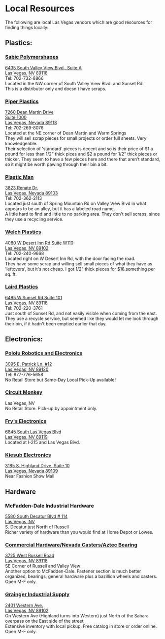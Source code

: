 # Local Resources

The following are local Las Vegas vendors which are good resources for finding things locally:

## Plastics:

### [Sabic Polymershapes](http://www.sabicpolymershapes.com/)
[6435 South Valley View Blvd., Suite A  
Las Vegas, NV 89118](http://maps.google.com/maps?q=6435+South+Valley+View+Blvd.,+Suite+A&hl=en&sll=36.083511,-115.180664&sspn=0.116672,0.12085&t=h&z=17)  
Tel: 702-732-8866  
Located in the NW corner of South Valley View Blvd. and Sunset Rd.  
This is a distributor only and doesn't have scraps.

### [Piper Plastics](http://www.pplastics1.com/)
[7260 Dean Martin Drive  
Suite 1000  
Las Vegas, Nevada 89118](http://maps.google.com/maps?hl=en&bav=on.2,or.r_gc.r_pw.r_qf.,cf.osb&biw=1363&bih=746&um=1&ie=UTF-8&q=piper+plastic+las+vegas+nv&fb=1&gl=us&hq=piper+plastic&hnear=0x80beb782a4f57dd1:0x3accd5e6d5b379a3,Las+Vegas,+NV&cid=0,0,251644501515819261&ei=FDtRT_TDDdLCgAekirXRDQ&sa=X&oi=local_result&ct=image&sqi=2&ved=0CBUQ_BI)  
Tel: 702-269-8076  
Located at the NE corner of Dean Martin and Warm Springs  
They will sell scrap pieces for small projects or order full sheets. Very knowledgeable.  
Their selection of 'standard' pieces is decent and so is their price of $1 a pound for less than 1/2" thick pices and $2 a pound for 1/2" thick pieces or thicker.  They seem to have a few pieces here and there that aren't standard, so it might be worth pawing through their bin a bit.

### [Plastic Man](https://plasticmaninc.com/)
[3823 Renate Dr.  
Las Vegas, Nevada 89103](https://www.google.com/maps/dir//36.1257189,-115.1907725/@36.125719,-115.190772,16z?hl=en-US)  
Tel: 702-362-2113  
Located just south of Spring Mountain Rd on Valley View Blvd in what appears to be an alley, but it has a labeled road name.  
A little hard to find and little to no parking area.  They don't sell scraps, since they use a recycling service.

### [Welch Plastics](https://welchplastics.com/)
[4080 W Desert Inn Rd Suite W110  
Las Vegas, NV 89102](https://www.google.com/maps/place/Welch+Plastics+%7C+Custom+Fabrication+%7C+Raffle+Drums+Las+Vegas/@36.1306312,-115.1960816,17z/data=!3m1!4b1!4m5!3m4!1s0x80c8c6a8ce60a431:0xb6daa13c4c7de039!8m2!3d36.1306312!4d-115.1938929)  
Tel: 702-240-9668  
Located right on W Desert Inn Rd, with the door facing the road.  
They have some scrap and willing sell small pieces of what they have as 'leftovers', but it's not cheap.  I got 1/2" thick pieces for $18.something per sq. ft.

### [Laird Plastics](https://www.lairdplastics.com/)
[6485 W Sunset Rd Suite 101  
Las Vegas, NV 89118](https://www.google.com/maps/place/Laird+Plastics+Inc/@36.070858,-115.2346717,17z/data=!3m1!4b1!4m5!3m4!1s0x80c8cf8055442b01:0x45f8d30071eda1e7!8m2!3d36.070858!4d-115.232483)  
Tel: 702-220-3761  
Just south of Sunset Rd, and not easily visible when coming from the east.  
They use a recycle service, but seemed like they would let me look through their bin, if it hadn't been emptied earlier that day.

## Electronics:

### [Pololu Robotics and Electronics](http://www.pololu.com/)
[3095 E. Patrick Ln. #12  
Las Vegas, NV 89120](http://maps.google.com/maps?q=3095+E.+Patrick+Ln.+%2312+&hl=en&sll=36.065657,-115.173272&sspn=0.007294,0.007553&t=h&z=17)  
Tel: 877-776-5658  
No Retail Store but Same-Day Local Pick-Up available!  

### [Circuit Monkey](http://circuitmonkey.com)  
Las Vegas, NV  
No Retail Store. Pick-up by appointment only.  

### [Fry's Electronics](http://www.frys.com)
[6845 South Las Vegas Blvd     
Las Vegas, NV 89119](http://maps.google.com/maps?q=6845+South+Las+Vegas+Blvd+&hl=en&ll=36.065657,-115.173272&spn=0.007294,0.007553&sll=36.129478,-115.174849&sspn=0.007288,0.007553&t=h&z=17)    
Located at I-215 and Las Vegas Blvd.  

### [Kiesub Electronics](http://www.kiesub.com)
[3185 S. Highland Drive, Suite 10    
Las Vegas, Nevada 89109](http://maps.google.com/maps?q=3185+S.+Highland+Drive,+Suite+10+Las+Vegas,+Nevada+89109&hl=en&ll=36.129478,-115.174849&spn=0.007288,0.007553&sll=37.0625,-95.677068&sspn=57.684464,61.875&t=h&z=17)  
Near Fashion Show Mall  

## Hardware

### McFadden-Dale Industrial Hardware
[5580 South Decatur Blvd # 114   
Las Vegas, NV](https://www.google.com/maps/place/McFadden-Dale+Industrial+Hardware/@36.0893489,-115.209503,17z/data=!4m12!1m6!3m5!1s0x80c8c666a2ae0573:0xb02f997d6e0b09e3!2sMcFadden-Dale+Industrial+Hardware!8m2!3d36.0893489!4d-115.2073143!3m4!1s0x80c8c666a2ae0573:0xb02f997d6e0b09e3!8m2!3d36.0893489!4d-115.2073143)  
S. Decatur just North of Russell  
Richer variety of hardware than you would find at Home Depot or Lowes.  

### [Commercial Hardware/Nevada Casters/Aztec Bearing](http://www.commercialhardwaregroup.com/)
[3725 West Russell Road  
Las Vegas, NV 89118](http://maps.google.com/maps?jsid=1&hl=en&um=1&ie=UTF-8&q=Nevada+Casters+%26+Material&fb=1&cid=0,0,10467216534452936455&near=Las+Vegas,+NV&sa=X&ei=54VCT-GRDaSW2AXqo8CxCA&ved=0CAMQkwMwAQ)  
SE Corner of Russell and Valley View  
Another option to McFadden-Dale. Fastener section is much better organized, bearings, general hardware plus a bazillion wheels and casters. Open M-F only.

### [Grainger Industrial Supply](http://www.grainger.com/)
[2401 Western Ave.  
Las Vegas, NV 89102](http://maps.google.com/maps?hl=en&biw=1363&bih=746&bav=on.2,or.r_gc.r_pw.r_qf.,cf.osb&q=2401+western+ave+las+vegas+nv&um=1&ie=UTF-8&hq=&hnear=0x80c8c3f559a48e4b:0xe191801aa2a8d983,2401+Western+Ave,+Las+Vegas,+NV+89102&gl=us&ei=cThRT4zmNdSTtwe-36DODQ&sa=X&oi=geocode_result&ct=title&resnum=1&sqi=2&ved=0CCoQ8gEwAA)  
On Western Ave (Highland turns into Western) just North of the Sahara overpass on the East side of the street  
Extensive inventory with local pickup. Free catalog in store or order online. Open M-F only.

